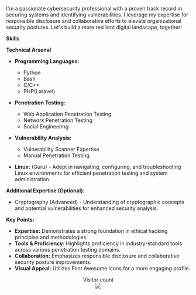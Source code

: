 <i class="fas fa-shield-alt"></i>  I'm a passionate cybersecurity professional with a proven track record in securing systems and identifying vulnerabilities. I leverage my expertise for responsible disclosure and collaborative efforts to elevate organizational security postures. Let's build a more resilient digital landscape, together!

**Skills**

**Technical Arsenal**

* **Programming Languages:**

    * Python 
    * Bash
    * C/C++ 
    * PHP(Laravel)

* **Penetration Testing:**

    * Web Application Penetration Testing
    * Network Penetration Testing
    * Social Engineering

* **Vulnerability Analysis:**

    * Vulnerability Scanner Expertise
    * Manual Penetration Testing
 
* **Linux:** (Guru)  <i class="fab fa-linux"></i> - Adept in navigating, configuring, and troubleshooting Linux environments for efficient penetration testing and system administration.

**Additional Expertise (Optional):**

* Cryptography (Advanced)  <i class="fas fa-lock"></i> - Understanding of cryptographic concepts and potential vulnerabilities for enhanced security analysis.

**Key Points:**

- **Expertise:** Demonstrates a strong foundation in ethical hacking principles and methodologies.
- **Tools & Proficiency:** Highlights proficiency in industry-standard tools across various penetration testing domains.
- **Collaboration:** Emphasizes responsible disclosure and collaborative security posture improvements.
- **Visual Appeal:** Utilizes Font Awesome icons for a more engaging profile.




<p align="center"> 
  Visitor count<br>
  <img src="https://profile-counter.glitch.me/dchemwetich/count.svg" />
</p>
